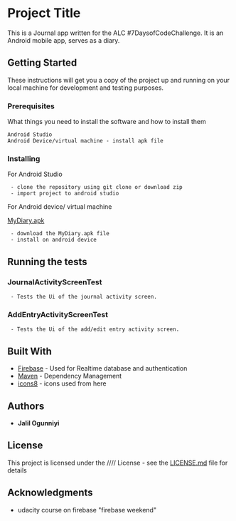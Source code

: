 # Project Title

This is a Journal app written for the ALC #7DaysofCodeChallenge.
It is an Android mobile app, serves as a diary.

## Getting Started

These instructions will get you a copy of the project up and running on your local machine for development and testing purposes.

### Prerequisites

What things you need to install the software and how to install them

```
Android Studio 
Android Device/virtual machine - install apk file 
```

### Installing

For Android Studio 

```
 - clone the repository using git clone or download zip
 - import project to android studio
```

For Android device/ virtual machine

[MyDiary.apk](https://github.com/Darthrighteous/MyDiary/blob/master/MyDiary.apk)

```
 - download the MyDiary.apk file 
 - install on android device
```

## Running the tests

### JournalActivityScreenTest

```
 - Tests the Ui of the journal activity screen.
```

### AddEntryActivityScreenTest

```
 - Tests the Ui of the add/edit entry activity screen.
```

## Built With

* [Firebase](https://firebase.google.com/) - Used for Realtime database and authentication
* [Maven](https://maven.apache.org/) - Dependency Management
* [icons8](https://icons8.com/) - icons used from here


## Authors

* **Jalil Ogunniyi** 

## License

This project is licensed under the //// License - see the [LICENSE.md](LICENSE.md) file for details

## Acknowledgments

* udacity course on firebase "firebase weekend"
